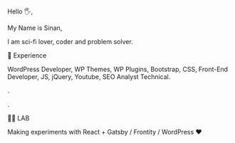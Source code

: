 Hello 🖐,

My Name is Sinan,

I am sci-fi lover, coder and problem solver.



👀 Experience

WordPress Developer, WP Themes, WP Plugins, Bootstrap, CSS, Front-End Developer, JS, jQuery, Youtube, SEO Analyst Technical.

.

.


👨‍🎓 LAB

Making experiments with React + Gatsby / Frontity / WordPress ❤
